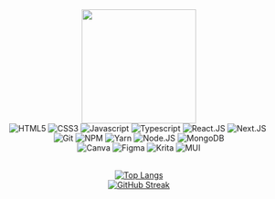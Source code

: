 <div align="center">
  <img src="https://media.giphy.com/media/LHZyixOnHwDDy/giphy.gif?cid=790b7611jg6cnckb28g4djn8fh6vdm8n9dpbqxxd7o4c3phg&ep=v1_gifs_search&rid=giphy.gif&ct=g" width="200"/>
  
  <div id="badges">
    <img src="https://img.shields.io/badge/html5-%23E34F26.svg?style=for-the-badge&logo=html5&logoColor=white" alt="HTML5"/>
    <img src="https://img.shields.io/badge/css3-%231572B6.svg?style=for-the-badge&logo=css3&logoColor=white" alt="CSS3"/>
    <img src="https://img.shields.io/badge/javascript-%23323330.svg?style=for-the-badge&logo=javascript&logoColor=%23F7DF1E" alt="Javascript"/>
    <img src="https://img.shields.io/badge/typescript-%23007ACC.svg?style=for-the-badge&logo=typescript&logoColor=white" alt="Typescript"/>
    <img src="https://img.shields.io/badge/react-%2320232a.svg?style=for-the-badge&logo=react&logoColor=%2361DAFB" alt="React.JS"/>
    <img src="https://img.shields.io/badge/Next-black?style=for-the-badge&logo=next.js&logoColor=white" alt="Next.JS"/>
    <img src="" alt=""/>
  </div>

  <div id="badges">
    <img src="https://img.shields.io/badge/git-%23F05033.svg?style=for-the-badge&logo=git&logoColor=white" alt="Git"/>
    <img src="https://img.shields.io/badge/NPM-%23CB3837.svg?style=for-the-badge&logo=npm&logoColor=white" alt="NPM"/>
    <img src="https://img.shields.io/badge/yarn-%232C8EBB.svg?style=for-the-badge&logo=yarn&logoColor=white" alt="Yarn"/>
    <img src="https://img.shields.io/badge/node.js-6DA55F?style=for-the-badge&logo=node.js&logoColor=white" alt="Node.JS"/>
    <img src="https://img.shields.io/badge/MongoDB-%234ea94b.svg?style=for-the-badge&logo=mongodb&logoColor=white" alt="MongoDB"/>
  </div>

  <div id="badges">
    <img src="https://img.shields.io/badge/Canva-%2300C4CC.svg?style=for-the-badge&logo=Canva&logoColor=white" alt="Canva"/>
    <img src="https://img.shields.io/badge/figma-%23F24E1E.svg?style=for-the-badge&logo=figma&logoColor=white" alt="Figma"/>
    <img src="https://img.shields.io/badge/Krita-203759?style=for-the-badge&logo=krita&logoColor=EEF37B" alt="Krita"/>
    <img src="https://img.shields.io/badge/MUI-%230081CB.svg?style=for-the-badge&logo=mui&logoColor=white" alt="MUI"/>
  </div><br/>

  [![Top Langs](https://github-readme-stats.vercel.app/api/top-langs/?username=namanica&layout=compact&theme=vision-friendly-dark)](https://github.com/anuraghazra/github-readme-stats)<br/>
  [![GitHub Streak](http://github-readme-streak-stats.herokuapp.com?user=namanica&theme=dark&background=000000)](https://git.io/streak-stats)

  
</div>
